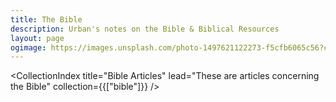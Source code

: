 ```yaml
---
title: The Bible
description: Urban's notes on the Bible & Biblical Resources
layout: page
ogimage: https://images.unsplash.com/photo-1497621122273-f5cfb6065c56?crop=entropy&cs=tinysrgb&fit=max&fm=jpg&ixid=M3wzMDAzMzh8MHwxfHNlYXJjaHwyfHxiaWJsZXxlbnwwfHx8fDE3NTA0Mjk4MDZ8MA&ixlib=rb-4.1.0&q=80&w=1080
---
```


<CollectionIndex title="Bible Articles" lead="These are articles concerning the Bible" collection={{["bible"]}} />
